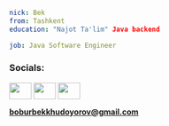 ```yaml
nick: Bek
from: Tashkent
education: "Najot Ta'lim" Java backend

job: Java Software Engineer
```


<h3 align="left">Socials:</h3>
<p align="left">
<a href="https://www.linkedin.com/in/khudoyorovv/" target="blank"><img align="center" src="https://raw.githubusercontent.com/rahuldkjain/github-profile-readme-generator/master/src/images/icons/Social/linked-in-alt.svg" height="30" width="40" /></a>
<a href="https://www.leetcode.com/khudoyorovv/" target="blank"><img align="center" src="https://raw.githubusercontent.com/rahuldkjain/github-profile-readme-generator/master/src/images/icons/Social/leet-code.svg" height="30" width="40" /></a>
<a href="https://www.t.me/khudoyorovv" target="blank"><img align="center" src="https://telegram.org/img/t_logo.svg" height="30" width="40" /></a>

<b>boburbekkhudoyorov@gmail.com
</p>
